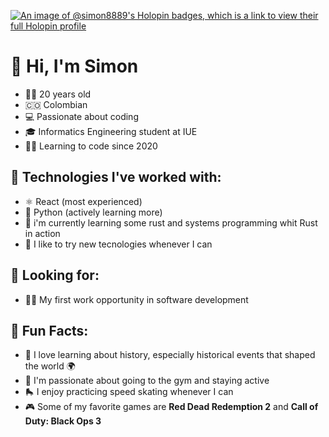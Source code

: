 [![An image of @simon8889's Holopin badges, which is a link to view their full Holopin profile](https://holopin.me/simon8889)](https://holopin.io/@simon8889)
# 👋 Hi, I'm Simon

- 🧑‍💻 20 years old
- 🇨🇴 Colombian
- 💻 Passionate about coding
- 🎓 Informatics Engineering student at IUE
- 👨‍💻 Learning to code since 2020 

## 🚀 Technologies I've worked with:
- ⚛️ React (most experienced)
- 🐍 Python (actively learning more)
- 🧠 i'm currently learning some rust and systems programming whit Rust in action
- 🌱 I like to try new tecnologies whenever I can

## 💼 Looking for:
- 🧑‍💼 My first work opportunity in software development

## 🎉 Fun Facts:
- 📖 I love learning about history, especially historical events that shaped the world 🌍
- 💪 I'm passionate about going to the gym and staying active
- 🛼 I enjoy practicing speed skating whenever I can
- 🎮 Some of my favorite games are **Red Dead Redemption 2** and **Call of Duty: Black Ops 3**
